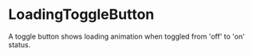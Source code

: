 # LoadingToggleButton
A toggle button shows loading animation when toggled from 'off' to 'on' status.
